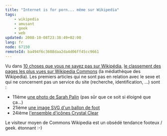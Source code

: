 ```yaml
---
title: "Internet is for porn... même sur Wikipedia"
tags:
    - wikipedia
    - amusant
    - geek
    - web
updated: 2008-10-08T23:38:49+02:00
lang: fr
node: 67150
remoteId: ba494f6c3608daa2da4d06ff45cc9661
---
```


Vu dans [10 choses que vous ne savez pas sur Wikipédia](http://blog.lefigaro.fr/hightech/2008/10/10-choses-que-vous-ne-savez-pa.html), [le classement des pages les plus vues sur Wikipedia Commons](http://wikistics.falsikon.de/200810/wikimedia/commons/) (la médiathèque des Wikipedia). Les premiers articles qui ne sont pas en relation avec le sexe et qui ne concernent pas un service du site (recherche, identification, ...) sont :

* 11ième [une photo de Sarah Palin](http://commons.wikimedia.org/wiki/Image:Sarah_Palin_seated.jpg) (pas sûr que ce soit si éloigné que ça...)
* 21ième [une image SVG d'un ballon de foot](http://commons.wikimedia.org/wiki/Image:Soccer_ball.svg)
* 24ième [l'ensemble d'icônes Crystal Clear](http://commons.wikimedia.org/wiki/Crystal_Clear)

Le visiteur moyen de Commons Wikipedia est un obsédé tendance footeux / geek. étonnant :-)

